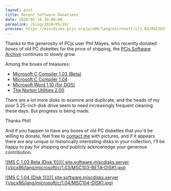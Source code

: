 ```yaml
---
layout: post
title: Recent Software Donations
date: 2020-05-16 10:00:00
permalink: /blog/2020/05/16/
preview: https://miscdisks.pcjs.org/pcx86/lang/microsoft/c/1.04/MSC104-DISK1.jpg
---
```


Thanks to the generosity of PCjs user Phil Mayes, who recently donated *boxes* of old PC diskettes for the price of shipping,
the [PCjs Software Archive](/software/pcjs/) continues to slowly grow.

Among the boxes of treasures:

  - [Microsoft C Compiler 1.03 (Beta)](/software/pcx86/lang/microsoft/c/1.03/)
  - [Microsoft C Compiler 1.04](/software/pcx86/lang/microsoft/c/1.04/)
  - [Microsoft Word 1.10 (for DOS)](/software/pcx86/app/microsoft/word/1.10/)
  - [The Norton Utilities 2.00](/software/pcx86/util/norton/2.00/)

There are a *lot* more disks to examine and duplicate, and the heads of my poor 5.25-inch disk drive seem to need increasingly
frequent cleaning these days.  But progress is being made.

Thanks Phil!

And if *you* happen to have any boxes of old PC diskettes that you'd be willing to donate, feel free to [contact me](mailto:Jeff@pcjs.org)
with pictures, and if it appears there are any unique or historically interesting disks in your collection, I'll be happy to pay for
shipping *and* publicly acknowledge your generous contribution.

[![MS C 1.03 Beta (Disk 1)]({{ site.software.miscdisks.server }}/pcx86/lang/microsoft/c/1.03/MSC103-BETA-DISK1.jpg)](/software/pcx86/lang/microsoft/c/1.03/)

[![MS C 1.04 (Disk 1)]({{ site.software.miscdisks.server }}/pcx86/lang/microsoft/c/1.04/MSC104-DISK1.jpg)](/software/pcx86/lang/microsoft/c/1.04/)
